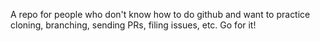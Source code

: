 A repo for people who don't know how to do github and want to practice cloning, branching, sending PRs, filing issues, etc. Go for it!

